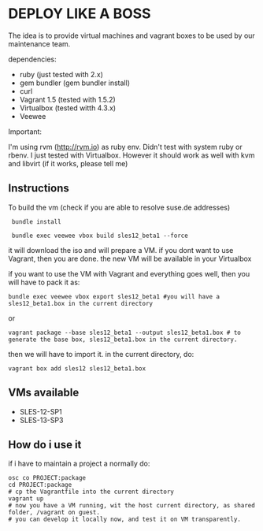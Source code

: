 DEPLOY LIKE A BOSS
==================

The idea is to provide virtual machines and vagrant boxes to be used by our maintenance team.

dependencies:

* ruby (just tested with 2.x)
* gem bundler (gem bundler install)
* curl 
* Vagrant 1.5 (tested with 1.5.2)
* Virtualbox (tested witth 4.3.x)
* Veewee

Important:

I'm using rvm (http://rvm.io) as ruby env. Didn't test with system ruby or rbenv.
I just tested with Virtualbox. However it should work as well with kvm and libvirt (if it works, please tell me)

Instructions
------------

To build the vm (check if you are able to resolve suse.de addresses)

     bundle install

     bundle exec veewee vbox build sles12_beta1 --force

it will download the iso and will prepare a VM. if you dont want to use Vagrant, 
then you are done. the new VM will be available in your Virtualbox

if you want to use the VM with Vagrant and everything goes well, then you will have to pack it as:

    bundle exec veewee vbox export sles12_beta1 #you will have a sles12_beta1.box in the current directory

or

    vagrant package --base sles12_beta1 --output sles12_beta1.box # to generate the base box, sles12_beta1.box in the current directory.
 
then we will have to import it. in the current directory, do:

    vagrant box add sles12 sles12_beta1.box 


VMs available
-------------

* SLES-12-SP1 
* SLES-13-SP3

How do i use it
---------------

if i have to maintain a project a normally do:

    osc co PROJECT:package
    cd PROJECT:package
    # cp the Vagrantfile into the current directory
    vagrant up
    # now you have a VM running, wit the host current directory, as shared folder, /vagrant on guest. 
    # you can develop it locally now, and test it on VM transparently. 


